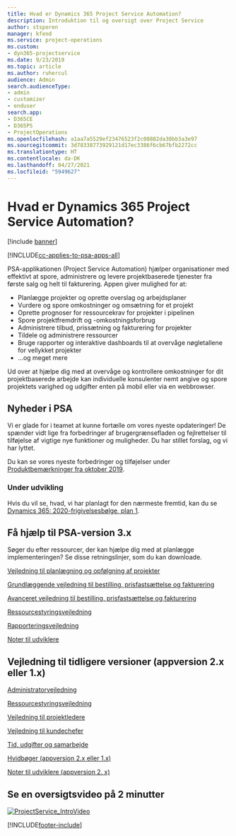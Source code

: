 ```yaml
---
title: Hvad er Dynamics 365 Project Service Automation?
description: Introduktion til og oversigt over Project Service
author: stsporen
manager: kfend
ms.service: project-operations
ms.custom:
- dyn365-projectservice
ms.date: 9/23/2019
ms.topic: article
ms.author: ruhercul
audience: Admin
search.audienceType:
- admin
- customizer
- enduser
search.app:
- D365CE
- D365PS
- ProjectOperations
ms.openlocfilehash: a1aa7a5529ef23476523f2c00882da30bb3a3e97
ms.sourcegitcommit: 3d78338773929121d17ec3386f6cb67bfb2272cc
ms.translationtype: HT
ms.contentlocale: da-DK
ms.lasthandoff: 04/27/2021
ms.locfileid: "5949627"
---
```

# <a name="what-is-dynamics-365-project-service-automation"></a>Hvad er Dynamics 365 Project Service Automation?

[!include [banner](../includes/psa-now-project-operations.md)]

[!INCLUDE[cc-applies-to-psa-apps-all](../includes/cc-applies-to-psa-apps-all.md)]

PSA-applikationen (Project Service Automation) hjælper organisationer med effektivt at spore, administrere og levere projektbaserede tjenester fra første salg og helt til fakturering. Appen giver mulighed for at:

- Planlægge projekter og oprette overslag og arbejdsplaner
- Vurdere og spore omkostninger og omsætning for et projekt
- Oprette prognoser for ressourcekrav for projekter i pipelinen
- Spore projektfremdrift og -omkostningsforbrug
- Administrere tilbud, prissætning og fakturering for projekter
- Tildele og administrere ressourcer
- Bruge rapporter og interaktive dashboards til at overvåge nøgletallene for vellykket projekter
- ...og meget mere

Ud over at hjælpe dig med at overvåge og kontrollere omkostninger for dit projektbaserede arbejde kan individuelle konsulenter nemt angive og spore projektets varighed og udgifter enten på mobil eller via en webbrowser.

## <a name="whats-new-in-psa"></a>Nyheder i PSA
Vi er glade for i teamet at kunne fortælle om vores nyeste opdateringer! De spænder vidt lige fra forbedringer af brugergrænsefladen og fejlrettelser til tilføjelse af vigtige nye funktioner og muligheder. Du har stillet forslag, og vi har lyttet.

Du kan se vores nyeste forbedringer og tilføjelser under [Produktbemærkninger fra oktober 2019](/dynamics365-release-plan/2019wave2/index).

### <a name="in-development"></a>Under udvikling
Hvis du vil se, hvad, vi har planlagt for den nærmeste fremtid, kan du se [Dynamics 365: 2020-frigivelsesbølge, plan 1](/dynamics365-release-plan/2020wave1/index).

## <a name="get-help-with-psa-version-3x"></a>Få hjælp til PSA-version 3.x
Søger du efter ressourcer, der kan hjælpe dig med at planlægge implementeringen? Se disse retningslinjer, som du kan downloade.

 [Vejledning til planlægning og opfølgning af projekter](../psa/implementation-guides/project-planning-tracking.md)

 [Grundlæggende vejledning til bestilling, prisfastsættelse og fakturering](../psa/implementation-guides/begin-quoting-pricing-billing.md)

 [Avanceret vejledning til bestilling, prisfastsættelse og fakturering](../psa/implementation-guides/adv-quoting-pricing-billing.md)

 [Ressourcestyringsvejledning](../psa/implementation-guides/resource-management-guide.md)

 [Rapporteringsvejledning](../psa/implementation-guides/reporting-guide.md)

 [Noter til udviklere](../psa/developer-guides/overview-dev-notes-v3.x.md)

## <a name="guidance-for-earlier-versions-app-version-2x-or-1x"></a>Vejledning til tidligere versioner (appversion 2.x eller 1.x)
 [Administratorvejledning](../psa/admin-guide.md)

 [Ressourcestyringsvejledning](../psa/resource-manager-guide.md)

 [Vejledning til projektledere](../psa/project-manager-guide.md)

 [Vejledning til kundechefer](../psa/account-manager-guide.md)

 [Tid, udgifter og samarbejde](../psa/time-expense-collaboration-guide.md)

 [Hvidbøger (appversion 2.x eller 1.x)](../psa/white-papers.md)

 [Noter til udviklere (appversion 2. x)](../psa/developer-guides/add-custom-qoi-forms-v2.x.md)

 ## <a name="watch-a-2-minute-overview-video"></a>Se en oversigtsvideo på 2 minutter
 <a name="heroArea"></a> [![ProjectService_IntroVideo](../psa/media/project-service-intro-video.png "ProjectService_IntroVideo")](https://go.microsoft.com/fwlink/p/?LinkId=799457)




[!INCLUDE[footer-include](../includes/footer-banner.md)]